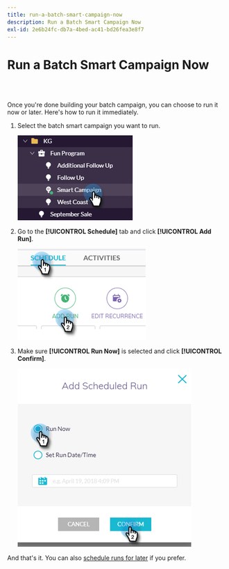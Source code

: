 ```yaml
---
title: run-a-batch-smart-campaign-now
description: Run a Batch Smart Campaign Now
exl-id: 2e6b24fc-db7a-4bed-ac41-bd26fea3e8f7
---
```

# Run a Batch Smart Campaign Now

<br>&nbsp;

Once you're done building your batch campaign, you can choose to run it now or later. Here's how to run it immediately.

1. Select the batch smart campaign you want to run.

   ![Image One](/help/sky/assets/smart-campaigns/run-a-batch-smart-campaign-now/run-a-batch-smart-campaign-now-1.png)

1. Go to the **[!UICONTROL Schedule]** tab and click **[!UICONTROL Add Run]**.

   ![Image Two](/help/sky/assets/smart-campaigns/run-a-batch-smart-campaign-now/run-a-batch-smart-campaign-now-2.png)

1. Make sure **[!UICONTROL Run Now]** is selected and click **[!UICONTROL Confirm]**.

   ![Image Three](/help/sky/assets/smart-campaigns/run-a-batch-smart-campaign-now/run-a-batch-smart-campaign-now-3.png)

And that's it. You can also [schedule runs for later](https://docs.marketo.com/display/DOCS/Schedule+a+Batch+Smart+Campaign+to+Run+Later) if you prefer.
